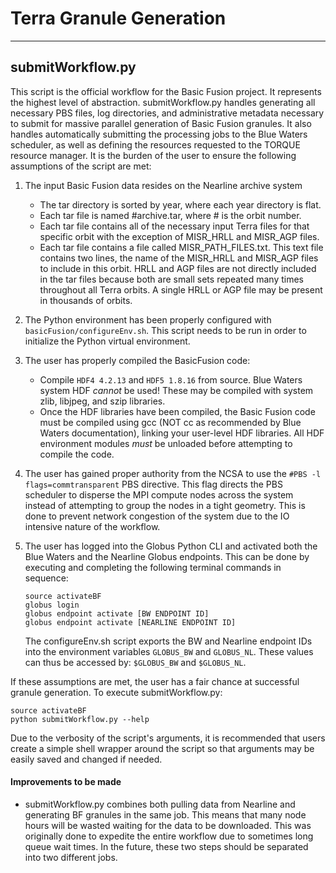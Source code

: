 # Terra Granule Generation
___

## submitWorkflow.py
This script is the official workflow for the Basic Fusion project. It represents the highest level of abstraction. submitWorkflow.py handles generating all necessary PBS files, log directories, and administrative metadata necessary to submit for massive parallel generation of Basic Fusion granules. It also handles automatically submitting the processing jobs to the Blue Waters scheduler, as well as defining the resources requested to the TORQUE resource manager. It is the burden of the user to ensure the following assumptions of the script are met:

1. The input Basic Fusion data resides on the Nearline archive system  
    - The tar directory is sorted by year, where each year directory is flat.  
    - Each tar file is named #archive.tar, where # is the orbit number.  
    - Each tar file contains all of the necessary input Terra files for that specific orbit with the exception of MISR_HRLL and MISR_AGP files.  
    - Each tar file contains a file called MISR_PATH_FILES.txt. This text file contains two lines, the name of the MISR_HRLL and MISR_AGP files to include in this orbit. HRLL and AGP files are not directly included in the tar files because both are small sets repeated many times throughout all Terra orbits. A single HRLL or AGP file may be present in thousands of orbits.  
2. The Python environment has been properly configured with `basicFusion/configureEnv.sh`. This script needs to be run in order to initialize the Python virtual environment.
3. The user has properly compiled the BasicFusion code:  
    - Compile `HDF4 4.2.13` and `HDF5 1.8.16` from source. Blue Waters system HDF *cannot* be used! These may be compiled with system zlib, libjpeg, and szip libraries.  
    - Once the HDF libraries have been compiled, the Basic Fusion code must be compiled using gcc (NOT cc as recommended by Blue Waters documentation), linking your user-level HDF libraries. All HDF environment modules *must* be unloaded before attempting to compile the code.  
4. The user has gained proper authority from the NCSA to use the `#PBS -l flags=commtransparent` PBS directive. This flag directs the PBS scheduler to disperse the MPI compute nodes across the system instead of attempting to group the nodes in a tight geometry. This is done to prevent network congestion of the system due to the IO intensive nature of the workflow.
5. The user has logged into the Globus Python CLI and activated both the Blue Waters and the Nearline Globus endpoints. This can be done by executing and completing the following terminal commands in sequence:

    ```
    source activateBF
    globus login
    globus endpoint activate [BW ENDPOINT ID]
    globus endpoint activate [NEARLINE ENDPOINT ID]
    ```
    
    The configureEnv.sh script exports the BW and Nearline endpoint IDs into the environment variables `GLOBUS_BW` and `GLOBUS_NL`. These values can thus be accessed by: `$GLOBUS_BW` and `$GLOBUS_NL`. 
    
If these assumptions are met, the user has a fair chance at successful granule generation. To execute submitWorkflow.py:

```
source activateBF
python submitWorkflow.py --help
```

Due to the verbosity of the script's arguments, it is recommended that users create a simple shell wrapper around the script so that arguments may be easily saved and changed if needed.

#### Improvements to be made
- submitWorkflow.py combines both pulling data from Nearline and generating BF granules in the same job. This means that many node hours will be wasted waiting for the data to be downloaded. This was originally done to expedite the entire workflow due to sometimes long queue wait times. In the future, these two steps should be separated into two different jobs.
